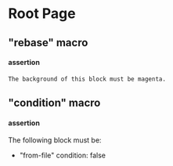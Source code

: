 # Root Page

## "rebase" macro

#### assertion

```
The background of this block must be magenta.
```

## "condition" macro

#### assertion

The following block must be:

* "from-file" condition: false
